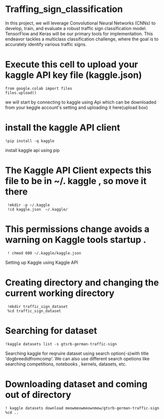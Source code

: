 # Traffing_sign_classification
In this project, we will leverage Convolutional Neural Networks (CNNs) to develop, train, and evaluate a robust traffic sign classification model. TensorFlow and Keras will be our primary tools for implementation. This endeavor tackles a multiclass classification challenge, where the goal is to accurately identify various traffic signs.

# Execute this cell to upload your kaggle API key file (kaggle.json)
    from google.colab import files
    files.upload()

we will start by connecting to kaggle using Api which can be downloaded from your keggle account's setting and uploading it here(upload box)

# install the kaggle API client
    !pip install -q kaggle

install kaggle api using pip

# The Kaggle API Client expects this file to be in ~/. kaggle , so move it there
     !mkdir -p ~/.kaggle 
     !cd kaggle.json  ~/.kaggle/

# This permissions change avoids a warning on Kaggle tools startup .
     ! chmod 600 ~/.kaggle/kaggle.json

Setting up Kaggle using Kaggle API

# Creating directory and changing the current working directory 
     !mkdir traffic_sign_dataset
     %cd traffic_sign_dataset

# Searching for dataset
    !kaggle datasets list -s gtsrb-german-traffic-sign

Searching kaggle for reqruire dataset using search option(-s)with title 'dogbreedidfromcomp'. We can also use different search opetions like searching competitions, notebooks , kernels, datasets, etc.


# Downloading dataset and coming out of directory 

    ! kaggle datasets download meowmeowmeownmew/gtsrb-german-traffic-sign
    %cd ..

    
